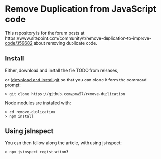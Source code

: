 # Remove Duplication from JavaScript code

This repository is for the forum posts at https://www.sitepoint.com/community/t/remove-duplication-to-improve-code/359682 about removing duplicate code.

## Install

Either, download and install the file TODO from releases,

or ([download and install git](https://git-scm.com/download/win) so that you can clone it form the command prompt:

```text
> git clone https://github.com/pmw57/remove-duplication
```

Node modules are installed with:

```text
> cd remove-duplication
> npm install
```

## Using jsInspect

You can then follow along the article, with using jsinspect:

```text
> npx jsinspect registration3
```
